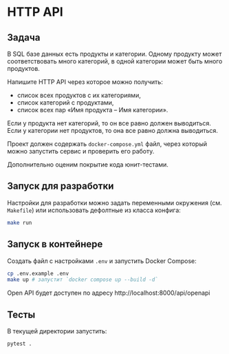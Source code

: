 # HTTP API

## Задача
В SQL базе данных есть продукты и категории. Одному продукту может соответствовать много категорий, в одной категории может быть много продуктов.

Напишите HTTP API через которое можно получить:

- список всех продуктов с их категориями,
- список категорий с продуктами,
- список всех пар «Имя продукта – Имя категории».

Если у продукта нет категорий, то он все равно должен выводиться. Если у категории нет продуктов, то она все равно должна выводиться.

Проект должен содержать `docker-compose.yml` файл, через который можно запустить сервис и проверить его работу.

Дополнительно оценим покрытие кода юнит-тестами.

## Запуск для разработки
Настройки для разработки можно задать переменными окружения (см. `Makefile`) или использовать дефолтные из класса конфига:

```sh
make run
```

## Запуск в контейнере
Создать файл с настройками `.env` и запустить Docker Compose:

```sh
cp .env.example .env
make up # запустит `docker compose up --build -d`
```

Open API будет доступен по адресу http://localhost:8000/api/openapi

## Тесты
В текущей директории запустить:

```sh
pytest .
```
